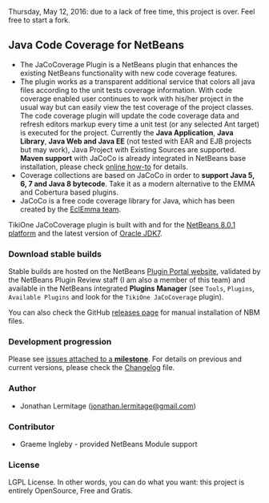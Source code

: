 Thursday, May 12, 2016: due to a lack of free time, this project is over. Feel free to start a fork.

## Java Code Coverage for NetBeans

* The JaCoCoverage Plugin is a NetBeans plugin that enhances the existing NetBeans functionality with new code coverage features.<br>
* The plugin works as a transparent additional service that colors all java files according to the unit tests coverage information. With
code coverage enabled user continues to work with his/her project in the usual way but can easily view the test coverage of the project
classes.<br>The code coverage plugin will update the code coverage data and refresh editors markup every time a unit test (or any selected
Ant target) is executed for the project. Currently the __Java Application__, __Java Library__, __Java Web and Java EE__ (not tested with EAR and EJB projects but may work), Java Project with Existing Sources are supported. __Maven support__ with JaCoCo is already integrated in NetBeans base installation, please check [online how-to](http://wiki.netbeans.org/MavenCodeCoverage) for details.
* Coverage collections are based on JaCoCo in order to **support Java 5, 6, 7 and Java 8 bytecode**. Take it as a modern alternative to the EMMA and
Cobertura based plugins.
* JaCoCo is a free code coverage library for Java, which has been created by the [EclEmma team](http://www.eclemma.org/jacoco/).

TikiOne JaCoCoverage plugin is built with and for the [NetBeans 8.0.1 platform](http://netbeans.org) and the latest version of
[Oracle JDK7](http://www.oracle.com/technetwork/java/javase/downloads/index.html).

### Download stable builds
Stable builds are hosted on the NetBeans [Plugin Portal website](http://plugins.netbeans.org/plugin/48570/tikione-jacocoverage),
validated by the NetBeans Plugin Review staff (I am also a member of this team) and available in the NetBeans integrated **Plugins Manager** (see ``Tools``, ``Plugins``,
``Available Plugins`` and look for the ``TikiOne JaCoCoverage`` plugin).

You can also check the GitHub [releases page](https://github.com/jonathanlermitage/tikione-jacocoverage/releases) for manual installation of NBM files.

### Development progression
Please see [issues attached to a **milestone**](https://github.com/jonathanlermitage/tikione-jacocoverage/issues/milestones).
For details on previous and current versions, please check the [Changelog](https://github.com/jonathanlermitage/tikione-jacocoverage/blob/master/CHANGELOG.md) file.

### Author
* Jonathan Lermitage (<jonathan.lermitage@gmail.com>)

### Contributor
* Graeme Ingleby - provided NetBeans Module support

### License
LGPL License. In other words, you can do what you want: this project is entirely OpenSource, Free and Gratis.
